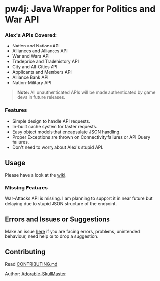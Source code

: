 # pw4j: Java Wrapper for Politics and War API
### Alex's APIs Covered:
- Nation and Nations API
- Alliances and Alliances API
- War and Wars API
- Tradeprice and Tradehistory API
- City and All-Cities API
- Applicants and Members API
- Alliance Bank API
- Nation-Military API
    
>**Note:** All unauthenticated APIs will be made authenticated by game devs in future releases. 

### Features
- Simple design to handle API requests.
- In-built cache system for faster requests.
- Easy object models that encapsulate JSON handling.
- Proper Exceptions are thrown on Connectivity failures or API Query failures.
- Don't need to worry about Alex's stupid API.

## Usage

Please have a look at the [wiki](https://github.com/Adorable-SkullMaster/pw4j/wiki).

### Missing Features

War-Attacks API is missing. I am planning to support it in near future but delaying due to stupid JSON structure of the endpoint.

## Errors and Issues or Suggestions
Make an issue [here](https://github.com/Adorable-SkullMaster/pw4j/issues) if you are facing errors, problems, unintended behaviour, need help or to drop a suggestion.

## Contributing
Read [CONTRIBUTING.md](CONTRIBUTING.md)

Author: [Adorable-SkullMaster](https://github.com/Adorable-SkullMaster)
